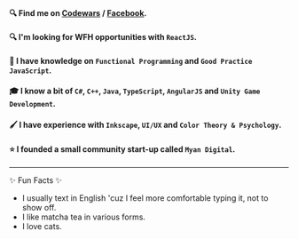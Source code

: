 #### 🔍 Find me on [Codewars](https://www.codewars.com/users/Takao21) / [Facebook](https://www.facebook.com/joichiro.takao/).
#### 🔍 I'm looking for WFH opportunities with `ReactJS`.
#### 📖 I have knowledge on `Functional Programming` and `Good Practice JavaScript`.
#### 🎓 I know a bit of `C#`, `C++`, `Java`, `TypeScript`, `AngularJS` and `Unity Game Development`.
#### 🖌️ I have experience with `Inkscape`, `UI/UX` and `Color Theory & Psychology`.
#### ⭐ I founded a small community start-up called `Myan Digital`.

---

✨ Fun Facts ✨
- I usually text in English 'cuz I feel more comfortable typing it, not to show off.
- I like matcha tea in various forms.
- I love cats.
